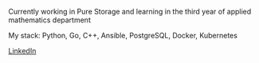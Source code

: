 Сurrently working in Pure Storage and learning in the third year of applied mathematics department

My stack: Python, Go, C++, Ansible, PostgreSQL, Docker, Kubernetes

[LinkedIn](https://www.linkedin.com/in/denys-denysyev-826070230/)
